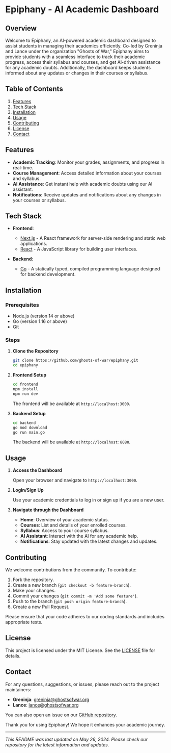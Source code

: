 # Epiphany - AI Academic Dashboard

## Overview

Welcome to Epiphany, an AI-powered academic dashboard designed to assist students in managing their academics efficiently. Co-led by Greninja and Lance under the organization "Ghosts of War," Epiphany aims to provide students with a seamless interface to track their academic progress, access their syllabus and courses, and get AI-driven assistance for any academic doubts. Additionally, the dashboard keeps students informed about any updates or changes in their courses or syllabus.

## Table of Contents

1. [Features](#features)
2. [Tech Stack](#tech-stack)
3. [Installation](#installation)
4. [Usage](#usage)
5. [Contributing](#contributing)
6. [License](#license)
7. [Contact](#contact)

## Features

- **Academic Tracking**: Monitor your grades, assignments, and progress in real-time.
- **Course Management**: Access detailed information about your courses and syllabus.
- **AI Assistance**: Get instant help with academic doubts using our AI assistant.
- **Notifications**: Receive updates and notifications about any changes in your courses or syllabus.

## Tech Stack

- **Frontend**:

  - [Next.js](https://nextjs.org/) - A React framework for server-side rendering and static web applications.
  - [React](https://reactjs.org/) - A JavaScript library for building user interfaces.

- **Backend**:
  - [Go](https://golang.org/) - A statically typed, compiled programming language designed for backend development.

## Installation

### Prerequisites

- Node.js (version 14 or above)
- Go (version 1.16 or above)
- Git

### Steps

1. **Clone the Repository**

   ```bash
   git clone https://github.com/ghosts-of-war/epiphany.git
   cd epiphany
   ```

2. **Frontend Setup**

   ```bash
   cd frontend
   npm install
   npm run dev
   ```

   The frontend will be available at `http://localhost:3000`.

3. **Backend Setup**

   ```bash
   cd backend
   go mod download
   go run main.go
   ```

   The backend will be available at `http://localhost:8080`.

## Usage

1. **Access the Dashboard**

   Open your browser and navigate to `http://localhost:3000`.

2. **Login/Sign Up**

   Use your academic credentials to log in or sign up if you are a new user.

3. **Navigate through the Dashboard**

   - **Home**: Overview of your academic status.
   - **Courses**: List and details of your enrolled courses.
   - **Syllabus**: Access to your course syllabus.
   - **AI Assistant**: Interact with the AI for any academic help.
   - **Notifications**: Stay updated with the latest changes and updates.

## Contributing

We welcome contributions from the community. To contribute:

1. Fork the repository.
2. Create a new branch (`git checkout -b feature-branch`).
3. Make your changes.
4. Commit your changes (`git commit -m 'Add some feature'`).
5. Push to the branch (`git push origin feature-branch`).
6. Create a new Pull Request.

Please ensure that your code adheres to our coding standards and includes appropriate tests.

## License

This project is licensed under the MIT License. See the [LICENSE](LICENSE) file for details.

## Contact

For any questions, suggestions, or issues, please reach out to the project maintainers:

- **Greninja**: greninja@ghostsofwar.org
- **Lance**: lance@ghostsofwar.org

You can also open an issue on our [GitHub repository](https://github.com/ghosts-of-war/epiphany/issues).

Thank you for using Epiphany! We hope it enhances your academic journey.

---

_This README was last updated on May 26, 2024. Please check our repository for the latest information and updates._
